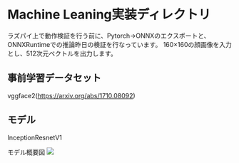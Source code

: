 # Machine Leaning実装ディレクトリ

ラズパイ上で動作検証を行う前に、Pytorch→ONNXのエクスポートと、ONNXRuntimeでの推論昨日の検証を行なっています。
160×160の顔画像を入力とし、512次元ベクトルを出力します。

## 事前学習データセット

vggface2(https://arxiv.org/abs/1710.08092)

## モデル

InceptionResnetV1

モデル概要図
![](https://github.com/jphacks/A_2111/blob/readme/ML/pic.png?raw=true)
